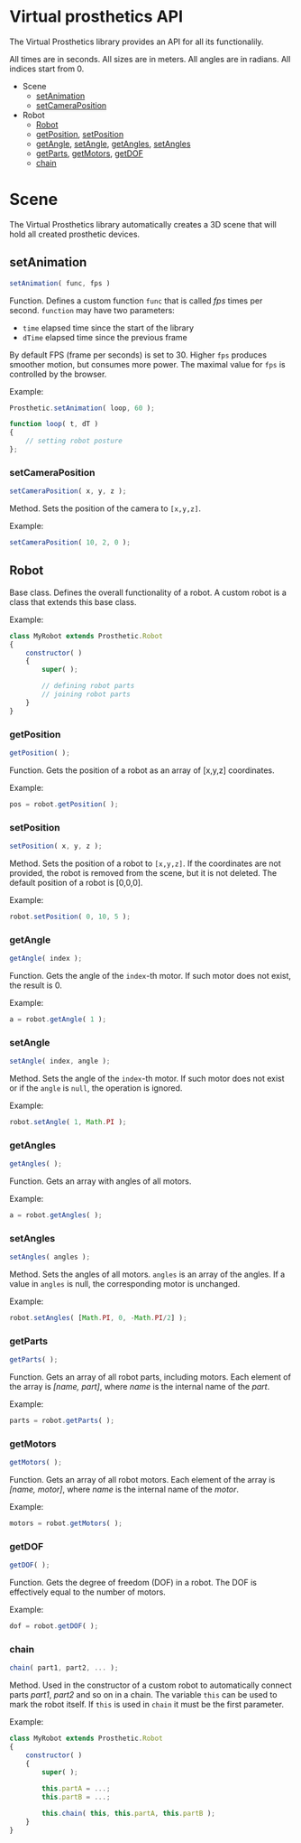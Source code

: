 # Virtual prosthetics API

The Virtual Prosthetics library provides an API for all its
functionalily.

All times are in seconds.
All sizes are in meters.
All angles are in radians.
All indices start from 0.

* Scene
	* [setAnimation](#setanimation)
	* [setCameraPosition](#setcameraposition)
* Robot
	* [Robot](#robot)
	* [getPosition](#getposition), [setPosition](#setposition)
	* [getAngle](#getangle), [setAngle](#setangle), [getAngles](#getangles), [setAngles](#setangles)
	* [getParts](#getparts), [getMotors](#getmotors), [getDOF](#getdof)
	* [chain](#chain)

# Scene

The Virtual Prosthetics library automatically creates a 3D
scene that will hold all created prosthetic devices.

## setAnimation

```js
setAnimation( func, fps )
```

Function. Defines a custom function `func` that is called
*fps* times per second. `function` may have two parameters:
* `time` elapsed time since the start of the library
* `dTime` elapsed time since the previous frame

By default FPS (frame per seconds) is set to 30. Higher `fps` 
produces smoother motion, but consumes more power. The maximal
value for `fps` is controlled by the browser.

Example:

```js
Prosthetic.setAnimation( loop, 60 );

function loop( t, dT )
{
	// setting robot posture
};
```


### setCameraPosition

```js
setCameraPosition( x, y, z );
```

Method. Sets the position of the camera to `[x,y,z]`.

Example:

```js
setCameraPosition( 10, 2, 0 );
```



## Robot

Base class. Defines the overall functionality of a robot. A
custom robot is a class that extends this base class.

Example:

```js
class MyRobot extends Prosthetic.Robot
{
	constructor( )
	{
		super( );

		// defining robot parts
		// joining robot parts
	}
}
```



### getPosition

```js
getPosition( );
```

Function. Gets the position of a robot as an array of
[x,y,z] coordinates.

Example:

```js
pos = robot.getPosition( );
```



### setPosition

```js
setPosition( x, y, z );
```

Method. Sets the position of a robot to `[x,y,z]`. If the
coordinates are not provided, the robot is removed from the
scene, but it is not deleted. The default position of a
robot is [0,0,0].

Example:

```js
robot.setPosition( 0, 10, 5 );
```



### getAngle

```js
getAngle( index );
```

Function. Gets the angle of the `index`-th motor. If such
motor does not exist, the result is 0.

Example:

```js
a = robot.getAngle( 1 );
```



### setAngle

```js
setAngle( index, angle );
```

Method. Sets the angle of the `index`-th motor. If such
motor does not exist or if the `angle` is `null`, the
operation is ignored.

Example:

```js
robot.setAngle( 1, Math.PI );
```



### getAngles

```js
getAngles( );
```

Function. Gets an array with angles of all motors.

Example:

```js
a = robot.getAngles( );
```



### setAngles

```js
setAngles( angles );
```

Method. Sets the angles of all motors. `angles` is an array
of the angles. If a value in `angles` is null, the corresponding
motor is unchanged.

Example:

```js
robot.setAngles( [Math.PI, 0, -Math.PI/2] );
```



### getParts

```js
getParts( );
```

Function. Gets an array of all robot parts, including motors.
Each element of the array is *[name, part]*, where *name* is
the internal name of the *part*.

Example:

```js
parts = robot.getParts( );
```



### getMotors

```js
getMotors( );
```

Function. Gets an array of all robot motors. Each element of
the array is *[name, motor]*, where *name* is the internal name
of the *motor*.

Example:

```js
motors = robot.getMotors( );
```



### getDOF

```js
getDOF( );
```

Function. Gets the degree of freedom (DOF) in a robot. The
DOF is effectively equal to the number of motors.

Example:

```js
dof = robot.getDOF( );
```



### chain

```js
chain( part1, part2, ... );
```

Method. Used in the constructor of a custom robot to
automatically connect parts *part1*, *part2* and so on in
a chain. The variable `this` can be used to mark the robot
itself. If `this` is used in `chain` it must be the first
parameter.


Example:

```js
class MyRobot extends Prosthetic.Robot
{
	constructor( )
	{
		super( );

		this.partA = ...;
		this.partB = ...;
		
		this.chain( this, this.partA, this.partB );
	}
}
```
